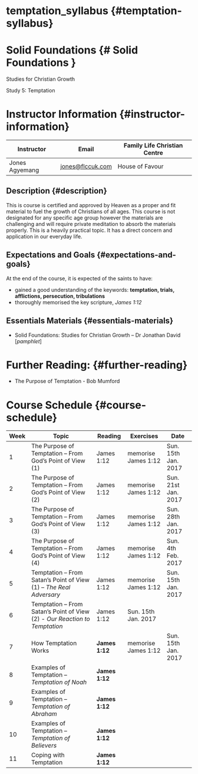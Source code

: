 # temptation_syllabus {#temptation-syllabus}

# Solid Foundations {# Solid Foundations }

Studies for Christian Growth

Study 5: Temptation

# Instructor Information {#instructor-information}

| Instructor | Email | Family Life Christian Centre |
| -| - | - |
| Jones Agyemang | jones@flccuk.com | House of Favour |

## Description {#description}

This is course is certified and approved by Heaven as a proper and fit material to fuel the growth of Christians of all ages. This course is not designated for any specific age group however the materials are challenging and will require private meditation to absorb the materials properly. This is a heavily practical topic. It has a direct concern and application in our everyday life.

## Expectations and Goals {#expectations-and-goals}
At the end of the course, it is expected of the saints to have:

*   gained a good understanding of the keywords: **temptation, trials, afflictions, persecution, tribulations**
*   thoroughly memorised the key scripture, _James 1:12_

## Essentials Materials {#essentials-materials}

- Solid Foundations: Studies for Christian Growth – Dr Jonathan David [_pamphlet_]

# Further Reading: {#further-reading}
- The Purpose of Temptation - Bob Mumford

# Course Schedule {#course-schedule}

| Week | Topic | Reading | Exercises | Date |
| ---  | ---   | ---     | ---       | - |
| 1 | The Purpose of Temptation – From God’s Point of View (1) | James 1:12 | memorise James 1:12| Sun. 15th Jan. 2017 |
| 2 | The Purpose of Temptation – From God’s Point of View (2) | James 1:12 | memorise James 1:12| Sun. 21st Jan. 2017 |
| 3 | The Purpose of Temptation – From God’s Point of View (3) | James 1:12 | memorise James 1:12| Sun. 28th Jan. 2017 |
| 4 | The Purpose of Temptation – From God’s Point of View (4) | James 1:12 | memorise James 1:12| Sun.  4th Feb. 2017 |
| 5 | Temptation – From Satan’s Point of View (1) – _The Real Adversary_ | James 1:12 | memorise James 1:12| Sun. 15th Jan. 2017 |
| 6 | Temptation – From Satan’s Point of View (2) - _Our Reaction to Temptation_ | James 1:12 | Sun. 15th Jan. 2017 |
| 7 | How Temptation Works | **James 1:12** | memorise James 1:12 | Sun. 15th Jan. 2017 |
| 8 | Examples of Temptation – _Temptation of Noah_ | **James 1:12** |  |
| 9 | Examples of Temptation – _Temptation of Abraham_ | **James 1:12** |  |
| 10 | Examples of Temptation – _Temptation of Believers_ | **James 1:12** |  |
| 11 | Coping with Temptation | **James 1:12** |  |